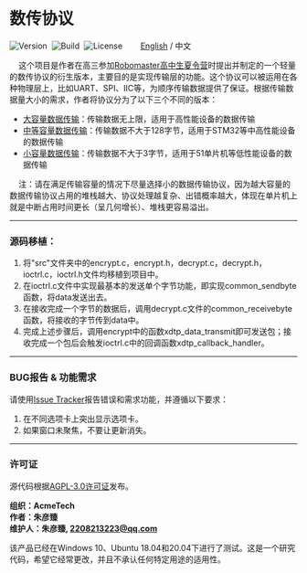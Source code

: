 # 数传协议

![Version](https://img.shields.io/badge/Version-1.2.1-brightgreen.svg)&nbsp;&nbsp;![Build](https://img.shields.io/badge/Build-Passed-success.svg)&nbsp;&nbsp;![License](https://img.shields.io/badge/License-AGPL-blue.svg)&nbsp;&nbsp;&nbsp;&nbsp;&nbsp;&nbsp;&nbsp;&nbsp;[English](https://github.com/ZhuYanzhen1/CDTP/blob/master/README.md) / 中文

&nbsp;&nbsp;&nbsp;&nbsp;这个项目是作者在高三参加[Robomaster高中生夏令营](https://www.robomaster.com/zh-CN/campus/highSchool?djiFrom=HEAD)时提出并制定的一个轻量的数传协议的衍生版本，主要目的是实现传输层的功能。这个协议可以被运用在各种物理层上，比如UART、SPI、IIC等，为顺序传输数据提供了保证。根据传输数据量大小的需求，作者将协议分为了以下三个不同的版本：

- [大容量数据传输](https://github.com/ZhuYanzhen1/CDTP/blob/master/ldtp/README_CN.md)：传输数据无上限，适用于高性能设备的数据传输
- [中等容量数据传输](https://github.com/ZhuYanzhen1/CDTP/blob/master/mdtp/README_CN.md)：传输数据不大于128字节，适用于STM32等中高性能设备的数据传输
- [小容量数据传输](https://github.com/ZhuYanzhen1/CDTP/blob/master/sdtp/README_CN.md)：传输数据不大于3字节，适用于51单片机等低性能设备的数据传输

&nbsp;&nbsp;&nbsp;&nbsp;注：请在满足传输容量的情况下尽量选择小的数据传输协议，因为越大容量的数据传输协议占用的堆栈越大、协议处理越复杂、出错概率越大，体现在单片机上就是中断占用时间更长（呈几何增长）、堆栈更容易溢出。

***

### 源码移植：

1. 将"src"文件夹中的encrypt.c，encrypt.h，decrypt.c，decrypt.h，ioctrl.c，ioctrl.h文件均移植到项目中。
2. 在ioctrl.c文件中实现最基本的发送单个字节功能，即实现common_sendbyte函数，将data发送出去。
3. 在接收完成一个字节的数据后，调用decrypt.c文件的common_receivebyte函数，将接收的字节传到data中。
4. 完成上述步骤后，调用encrypt中的函数xdtp_data_transmit即可发送包；接收完成一个包后会触发ioctrl.c中的回调函数xdtp_callback_handler。

***

### BUG报告 & 功能需求

请使用[Issue Tracker](https://github.com/ZhuYanzhen1/CDTP/issues)报告错误和需求功能，并遵循以下要求：

1. 在不同选项卡上突出显示选项卡。
2. 如果窗口未聚焦，不要让更新消失。

***

### 许可证

源代码根据[AGPL-3.0许可证](https://github.com/ZhuYanzhen1/CDTP/blob/master/LICENSE)发布。

**组织：AcmeTech <br>
作者：朱彦臻<br>
维护人：朱彦臻, 2208213223@qq.com**

该产品已经在Windows 10、Ubuntu 18.04和20.04下进行了测试。这是一个研究代码，希望它经常更改，并且不承认任何特定用途的适用性。